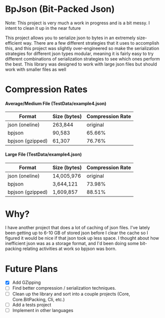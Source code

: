 # BpJson (Bit-Packed Json)

Note: This project is very much a work in progress and is a bit messy. I intent to clean it up in the near future

This project allows you to serialize json to bytes in an extremely size-efficient way. There are a few different strategies that it uses to accomplish this, and this project was slightly over-engineered so make the serialization strategies for different json types modular, meaning it is fairly easy to try different combinations of serialization strategies to see which ones perform the best. This library was designed to work with large json files but should work with smaller files as well

# Compression Rates

#### Average/Medium File (TestData/example4.json)

| Format           | Size (bytes)  | Compression Rate |
| ---------------- | ------------- | ---------------- |
| json (oneline)   | 263,844       | original         |
| bpjson           | 90,583        | 65.66%           |
| bpjson (gzipped) | 61,307        | 76.76%           |

#### Large File (TestData/example4.json)

| Format           | Size (bytes)  | Compression Rate |
| ---------------- | ------------- | ---------------- |
| json (oneline)   | 14,005,976    | original         |
| bpjson           | 3,644,121     | 73.98%           |
| bpjson (gzipped) | 1,609,857     | 88.51%           |

# Why?

I have another project that does a lot of caching of json files. I've lately been getting up to 6-10 GB of stored json before I clear the cache so I figured it would be nice if that json took up less space. I thought about how inefficient json was as a storage format, and I'd been doing some bit-packing relating activities at work so bpjson was born.

# Future Plans

- [x] Add GZipping
- [ ] Find better compression / serialization techniques.
- [ ] Clean up the library and sort into a couple projects (Core, Core.BitPacking, Cli, etc.)
- [ ] Add a tests project
- [ ] Implement in other languages
